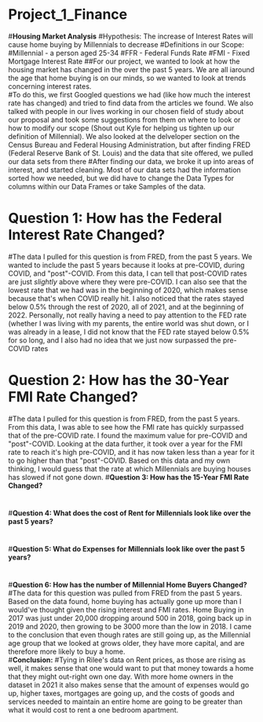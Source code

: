 # Project_1_Finance
#**Housing Market Analysis**
 #Hypothesis: The increase of Interest Rates will cause home buying by Millennials to decrease
  #Definitions in our Scope:
   #Millennial - a person aged 25-34
   #FFR - Federal Funds Rate
   #FMI - Fixed Mortgage Interest Rate
##For our project, we wanted to look at how the housing market has changed in the over the past 5 years.  We are all iaround the age that home buying is on our minds, so we wanted to look at trends concerning interest rates.  
#To do this, we first Googled questions we had (like how much the interest rate has changed) and tried to find data from the articles we found.  We also talked with people in our lives working in our chosen field of study about our proposal and took some suggestions from them on where to look or how to modify our scope (Shout out Kyle for helping us tighten up our definition of Millennial).  We also looked at the delveloper section on the Census Bureau and Federal Housing Administration, but after finding FRED (Federal Reserve Bank of St. Louis) and the data that site offered, we pulled our data sets from there
#After finding our data, we broke it up into areas of interest, and started cleaning.  Most of our data sets had the information sorted how we needed, but we did have to change the Data Types for columns within our Data Frames or take Samples of the data.
# **Question 1: How has the Federal Interest Rate Changed?**
#The data I pulled for this question is from FRED, from the past 5 years.  We wanted to include the past 5 years because it looks at pre-COVID, during COVID, and "post"-COVID.  From this data, I can tell that post-COVID rates are just *slightly* above where they were pre-COVID.  I can also see that the lowest rate that we had was in the beginning of 2020, which makes sense because that's when COVID really hit.  I also noticed that the rates stayed below 0.5% through the rest of 2020, all of 2021, and at the beginning of 2022.  Personally, not really having a need to pay attention to the FED rate (whether I was living with my parents, the entire world was shut down, or I was already in a lease, I did not know that the FED rate stayed below 0.5% for so long, and I also had no idea that we just now surpassed the pre-COVID rates
# **Question 2: How has the 30-Year FMI Rate Changed?**
#The data I pulled for this question is from FRED, from the past 5 years.  From this data, I was able to see how the FMI rate has quickly surpassed that of the pre-COVID rate.  I found the maximum value for pre-COVID and "post"-COVID.  Looking at the data further, it took over a year for the FMI rate to reach it's high pre-COVID, and it has now taken less than a year for it to go higher than that "post"-COVID.  Based on this data and my own thinking, I would guess that the rate at which Millennials are buying houses has slowed if not gone down. 
#**Question 3: How has the 15-Year FMI Rate Changed?**
# 
#**Question 4: What does the cost of Rent for Millennials look like over the past 5 years?**
#
#**Question 5: What do Expenses for Millennials look like over the past 5 years?**
#
#**Question 6: How has the number of Millennial Home Buyers Changed?**
#The data for this question was pulled from FRED from the past 5 years.  Based on the data found, home buying has actually gone up more than I would've thought given the rising interest and FMI rates.  Home Buying in 2017 was just under 20,000 dropping around 500 in 2018, going back up in 2019 and 2020, then growing to be 3000 more than the low in 2018.  I came to the conclusion that even though rates are still going up, as the Millennial age group that we looked at grows older, they have more capital, and are therefore more likely to buy a home.  
#**Conclusion:**
#Tying in Rilee's data on Rent prices, as those are rising as well, it makes sense that one would want to put that money towards a home that they might out-right own one day.  With more home owners in the dataset in 2021 it also makes sense that the amount of expenses would go up, higher taxes, mortgages are going up, and the costs of goods and services needed to maintain an entire home are going to be greater than what it would cost to rent a one bedroom apartment.
